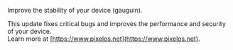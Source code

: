 Improve the stability of your device (gauguin).  

This update fixes critical bugs and improves the performance and security of your device.  
Learn more at [https://www.pixelos.net](https://www.pixelos.net).

